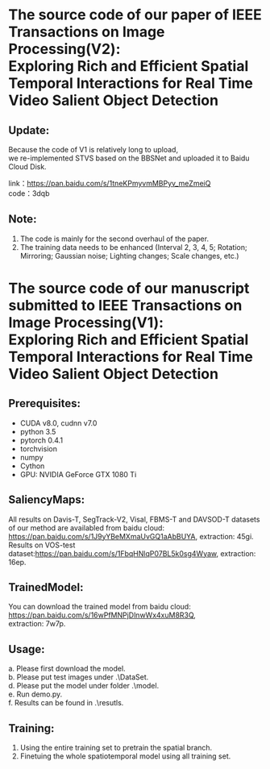 The source code of our paper of IEEE Transactions on Image Processing(V2):  
Exploring Rich and Efficient Spatial Temporal Interactions for Real Time Video Salient Object Detection  
===  
Update:  
---  
Because the code of V1 is relatively long to upload,   
we re-implemented STVS based on the BBSNet and uploaded it to Baidu Cloud Disk.   

link：https://pan.baidu.com/s/1tneKPmyvmMBPyv_meZmeiQ   
code：3dqb   

Note:  
---  
1. The code is mainly for the second overhaul of the paper.    
2. The training data needs to be enhanced (Interval 2, 3, 4, 5; Rotation; Mirroring; Gaussian noise; Lighting changes; Scale changes, etc.)  

The source code of our manuscript submitted to IEEE Transactions on Image Processing(V1):   
Exploring Rich and Efficient Spatial Temporal Interactions for Real Time Video Salient Object Detection   
===
Prerequisites:
---
* CUDA v8.0, cudnn v7.0
* python 3.5
* pytorch 0.4.1
* torchvision
* numpy
* Cython
* GPU: NVIDIA GeForce GTX 1080 Ti

SaliencyMaps:
---
All results on Davis-T, SegTrack-V2, Visal, FBMS-T and DAVSOD-T datasets of our method are availabled from
baidu cloud: https://pan.baidu.com/s/1J9yYBeMXmaUvGQ1aAbBUYA, extraction: 45gi.  
Results on VOS-test dataset:https://pan.baidu.com/s/1FbqHNlqP07BL5k0sg4Wyaw, extraction: 16ep. 

TrainedModel:  
---
You can download the trained model from baidu cloud: https://pan.baidu.com/s/16wPfMNPjDlnwWx4xuM8R3Q,  
extraction: 7w7p.  

Usage:
---
a. Please first download the model.  
b. Please put test images under .\DataSet\.  
d. Please put the model under folder .\model\.  
e. Run demo.py.  
f. Results can be found in .\resutls\. 

Training:
---
1. Using the entire training set to pretrain the spatial branch.
2. Finetuing the whole spatiotemporal model using all training set.
